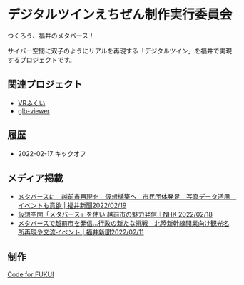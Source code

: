 # デジタルツインえちぜん制作実行委員会

つくろう、福井のメタバース！

サイバー空間に双子のようにリアルを再現する「デジタルツイン」を福井で実現するプロジェクトです。

## 関連プロジェクト

- [VRふくい](https://code4fukui.github.io/vr-fukui/)
- [glb-viewer](https://code4fukui.github.io/glb-viewer/)

## 履歴

- 2022-02-17 キックオフ

## メディア掲載

- [メタバースに　越前市再現を　仮想構築へ　市民団体発足　写真データ活用　イベントも意欲 | 福井新聞2022/02/19](https://www.fukuishimbun.co.jp/articles/-/1491571)
- [仮想空間「メタバース」を使い 越前市の魅力発信｜NHK 2022/02/18](https://www3.nhk.or.jp/lnews/fukui/20220218/3050010440.html)
- [メタバースで越前市を発信…行政の新たな挑戦　北陸新幹線開業向け観光名所再現や交流イベント | 福井新聞2022/02/11](https://www.fukuishimbun.co.jp/articles/-/1491571)

## 制作

[Code for FUKUI](..)
